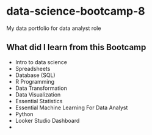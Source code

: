 # data-science-bootcamp-8
My data portfolio for data analyst role

## What did I learn from this Bootcamp
- Intro to data science
- Spreadsheets
- Database (SQL)
- R Programming
- Data Transformation
- Data Visualization
- Essential Statistics
- Essential Machine Learning For Data Analyst
- Python
- Looker Studio Dashboard
- 
